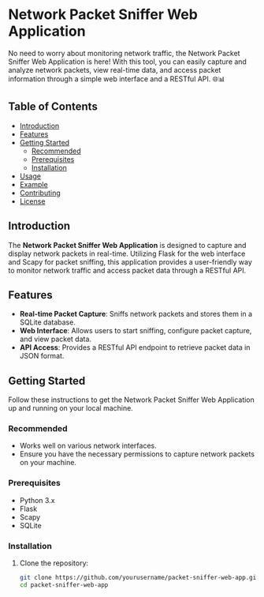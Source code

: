# Network Packet Sniffer Web Application
No need to worry about monitoring network traffic, the Network Packet Sniffer Web Application is here! With this tool, you can easily capture and analyze network packets, view real-time data, and access packet information through a simple web interface and a RESTful API. 🌐📊

## Table of Contents

- [Introduction](#introduction)
- [Features](#features)
- [Getting Started](#getting-started)
  - [Recommended](#recommended)
  - [Prerequisites](#prerequisites)
  - [Installation](#installation)
- [Usage](#usage)
- [Example](#example)
- [Contributing](#contributing)
- [License](#license)

## Introduction

The **Network Packet Sniffer Web Application** is designed to capture and display network packets in real-time. Utilizing Flask for the web interface and Scapy for packet sniffing, this application provides a user-friendly way to monitor network traffic and access packet data through a RESTful API.

## Features

- **Real-time Packet Capture**: Sniffs network packets and stores them in a SQLite database.
- **Web Interface**: Allows users to start sniffing, configure packet capture, and view packet data.
- **API Access**: Provides a RESTful API endpoint to retrieve packet data in JSON format.

## Getting Started

Follow these instructions to get the Network Packet Sniffer Web Application up and running on your local machine.

### Recommended

- Works well on various network interfaces.
- Ensure you have the necessary permissions to capture network packets on your machine.

### Prerequisites

- Python 3.x
- Flask
- Scapy
- SQLite

### Installation

1. Clone the repository:
   ```bash
   git clone https://github.com/yourusername/packet-sniffer-web-app.git
   cd packet-sniffer-web-app
